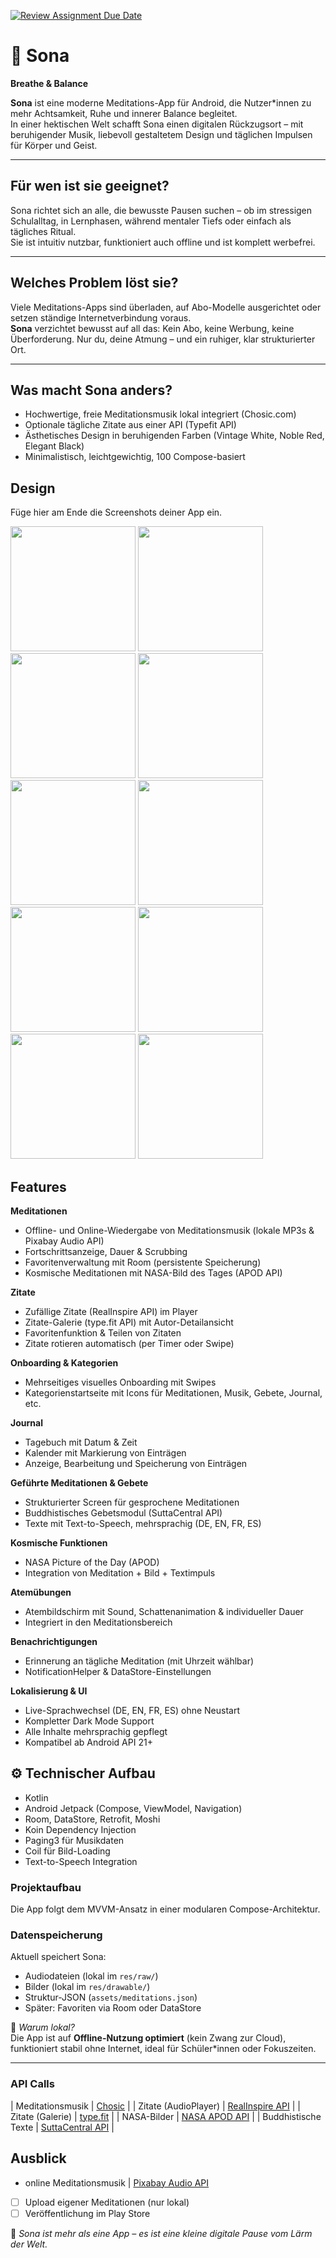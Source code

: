 [![Review Assignment Due Date](https://classroom.github.com/assets/deadline-readme-button-22041afd0340ce965d47ae6ef1cefeee28c7c493a6346c4f15d667ab976d596c.svg)](https://classroom.github.com/a/tvZJeQ95)
# 🌙 Sona  
**Breathe & Balance**

**Sona** ist eine moderne Meditations-App für Android, die Nutzer*innen zu mehr Achtsamkeit, Ruhe und innerer Balance begleitet.  
In einer hektischen Welt schafft Sona einen digitalen Rückzugsort – mit beruhigender Musik, liebevoll gestaltetem Design und täglichen Impulsen für Körper und Geist.

---

## Für wen ist sie geeignet?

Sona richtet sich an alle, die bewusste Pausen suchen – ob im stressigen Schulalltag, in Lernphasen, während mentaler Tiefs oder einfach als tägliches Ritual.  
Sie ist intuitiv nutzbar, funktioniert auch offline und ist komplett werbefrei.

---

## Welches Problem löst sie?

Viele Meditations-Apps sind überladen, auf Abo-Modelle ausgerichtet oder setzen ständige Internetverbindung voraus.  
**Sona** verzichtet bewusst auf all das: Kein Abo, keine Werbung, keine Überforderung. Nur du, deine Atmung – und ein ruhiger, klar strukturierter Ort.

---

## Was macht Sona anders?

-  Hochwertige, freie Meditationsmusik lokal integriert (Chosic.com)
-  Optionale tägliche Zitate aus einer API (Typefit API)
-  Ästhetisches Design in beruhigenden Farben (Vintage White, Noble Red, Elegant Black)
-  Minimalistisch, leichtgewichtig, 100 Compose-basiert

## Design
Füge hier am Ende die Screenshots deiner App ein.

<p>
  <img src="./img/SplashScreen.png" width="200">
  <img src="./img/Onboarding.png" width="200">
  <img src="./img/StartScreen.png" width="200">
   <img src="./img/AudioPlayer.png" width="200">
  <img src="./img/Pose.png" width="200">
  <img src="./img/PosenScreen.png" width="200">
  <img src="./img/SettingsScreen.png" width="200"> 
  <img src="./img/MentalBenefits.png" width="200"> 
  <img src="./img/HomeScreen.png." width="200"> 
<img src="./img/NasaScreeen.png" width="200"> 

</p>

##  Features

 **Meditationen**
- Offline- und Online-Wiedergabe von Meditationsmusik (lokale MP3s & Pixabay Audio API)
- Fortschrittsanzeige, Dauer & Scrubbing
- Favoritenverwaltung mit Room (persistente Speicherung)
- Kosmische Meditationen mit NASA-Bild des Tages (APOD API)

**Zitate**
- Zufällige Zitate (RealInspire API) im Player
- Zitate-Galerie (type.fit API) mit Autor-Detailansicht
- Favoritenfunktion & Teilen von Zitaten
- Zitate rotieren automatisch (per Timer oder Swipe)

**Onboarding & Kategorien**
- Mehrseitiges visuelles Onboarding mit Swipes
- Kategorienstartseite mit Icons für Meditationen, Musik, Gebete, Journal, etc.

**Journal**
- Tagebuch mit Datum & Zeit
- Kalender mit Markierung von Einträgen
- Anzeige, Bearbeitung und Speicherung von Einträgen

**Geführte Meditationen & Gebete**
- Strukturierter Screen für gesprochene Meditationen
- Buddhistisches Gebetsmodul (SuttaCentral API)
- Texte mit Text-to-Speech, mehrsprachig (DE, EN, FR, ES)

**Kosmische Funktionen**
- NASA Picture of the Day (APOD)
- Integration von Meditation + Bild + Textimpuls

**Atemübungen**
- Atembildschirm mit Sound, Schattenanimation & individueller Dauer
- Integriert in den Meditationsbereich

 **Benachrichtigungen**
- Erinnerung an tägliche Meditation (mit Uhrzeit wählbar)
- NotificationHelper & DataStore-Einstellungen

**Lokalisierung & UI**
- Live-Sprachwechsel (DE, EN, FR, ES) ohne Neustart
- Kompletter Dark Mode Support
- Alle Inhalte mehrsprachig gepflegt
- Kompatibel ab Android API 21+


## ⚙️ Technischer Aufbau
- Kotlin
- Android Jetpack (Compose, ViewModel, Navigation)
- Room, DataStore, Retrofit, Moshi
- Koin Dependency Injection
- Paging3 für Musikdaten
- Coil für Bild-Loading
- Text-to-Speech Integration


### Projektaufbau

Die App folgt dem MVVM-Ansatz in einer modularen Compose-Architektur.

### Datenspeicherung

Aktuell speichert Sona:
- Audiodateien (lokal im `res/raw/`)
- Bilder (lokal im `res/drawable/`)
- Struktur-JSON (`assets/meditations.json`)
- Später: Favoriten via Room oder DataStore

📌 *Warum lokal?*  
Die App ist auf **Offline-Nutzung optimiert** (kein Zwang zur Cloud), funktioniert stabil ohne Internet, ideal für Schüler*innen oder Fokuszeiten.

---

###  API Calls

| Meditationsmusik | [Chosic](chosic.com) |
| Zitate (AudioPlayer) | [RealInspire API](https://api.realinspire.live) |
| Zitate (Galerie) | [type.fit](https://type.fit/api/quotes) |
| NASA-Bilder | [NASA APOD API](https://api.nasa.gov/) |
| Buddhistische Texte | [SuttaCentral API](https://suttacentral.net/api) |



##  Ausblick
- online Meditationsmusik | [Pixabay Audio API](https://pixabay.com/api/docs/audio/)
- [ ] Upload eigener Meditationen (nur lokal)
- [ ] Veröffentlichung im Play Store

🧘 *Sona ist mehr als eine App – es ist eine kleine digitale Pause vom Lärm der Welt.*
